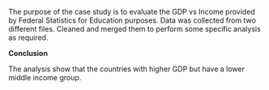 The purpose of the case study is to evaluate the GDP vs Income provided by Federal Statistics for Education purposes. Data was collected from two different files. Cleaned and merged them to perform some specific analysis as required.

<b>Conclusion</b>

The analysis show that the countries with higher GDP but have a lower middle income group.
